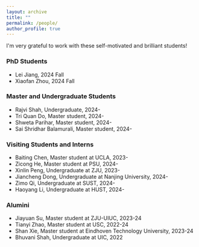 ```yaml
---
layout: archive
title: ""
permalink: /people/
author_profile: true
---
```

I'm very grateful to work with these self-motivated and brilliant students!

### PhD Students 
- Lei Jiang, 2024 Fall
- Xiaofan Zhou, 2024 Fall

### Master and Undergraduate Students 
- Rajvi Shah, Undergraduate, 2024-
- Tri Quan Do, Master student, 2024-
- Shweta Parihar, Master student, 2024-
- Sai Shridhar Balamurali, Master student, 2024-
  
### Visiting Students and Interns
- Baiting Chen, Master student at UCLA, 2023-
- Zicong He, Master student at PSU, 2024-
- Xinlin Peng, Undergraduate at ZJU, 2023-
- Jiancheng Dong, Undergraduate at Nanjing University, 2024-
- Zimo Qi, Undergraduate at SUST, 2024-
- Haoyang Li, Undergraduate at HUST, 2024-

### Alumini
- Jiayuan Su, Master student at ZJU-UIUC, 2023-24
- Tianyi Zhao, Master student at USC, 2022-24
- Shan Xie, Master student at Eindhoven Technology University, 2023-24
- Bhuvani Shah, Undergraduate at UIC, 2022
